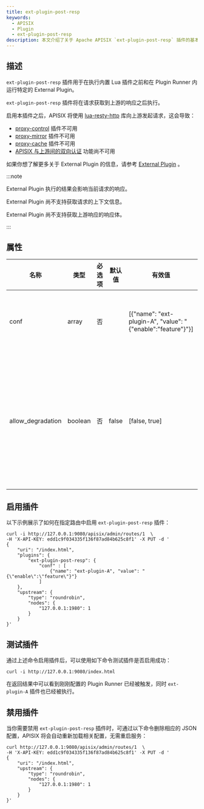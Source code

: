 ```yaml
---
title: ext-plugin-post-resp
keywords:
  - APISIX
  - Plugin
  - ext-plugin-post-resp
description: 本文介绍了关于 Apache APISIX `ext-plugin-post-resp` 插件的基本信息及使用方法。
---
```


<!--
#
# Licensed to the Apache Software Foundation (ASF) under one or more
# contributor license agreements.  See the NOTICE file distributed with
# this work for additional information regarding copyright ownership.
# The ASF licenses this file to You under the Apache License, Version 2.0
# (the "License"); you may not use this file except in compliance with
# the License.  You may obtain a copy of the License at
#
#     http://www.apache.org/licenses/LICENSE-2.0
#
# Unless required by applicable law or agreed to in writing, software
# distributed under the License is distributed on an "AS IS" BASIS,
# WITHOUT WARRANTIES OR CONDITIONS OF ANY KIND, either express or implied.
# See the License for the specific language governing permissions and
# limitations under the License.
#
-->

## 描述

`ext-plugin-post-resp` 插件用于在执行内置 Lua 插件之前和在 Plugin Runner 内运行特定的 External Plugin。

`ext-plugin-post-resp` 插件将在请求获取到上游的响应之后执行。

启用本插件之后，APISIX 将使用 [lua-resty-http](https://github.com/api7/lua-resty-http) 库向上游发起请求，这会导致：

- [proxy-control](./proxy-control.md) 插件不可用
- [proxy-mirror](./proxy-mirror.md) 插件不可用
- [proxy-cache](./proxy-cache.md) 插件不可用
- [APISIX 与上游间的双向认证](../mtls.md#apisix-与上游间的双向认证) 功能尚不可用

如果你想了解更多关于 External Plugin 的信息，请参考 [External Plugin](../external-plugin.md) 。

:::note

External Plugin 执行的结果会影响当前请求的响应。

External Plugin 尚不支持获取请求的上下文信息。

External Plugin 尚不支持获取上游响应的响应体。

:::

## 属性

| 名称              | 类型    | 必选项 | 默认值  | 有效值                                                           | 描述                                                                              |
| ----------------- | ------ | ------ | ------- | --------------------------------------------------------------- | -------------------------------------------------------------------------------- |
| conf              | array  | 否     |         | [{"name": "ext-plugin-A", "value": "{\"enable\":\"feature\"}"}] | 在 Plugin Runner 内执行的插件列表的配置。                                           |
| allow_degradation | boolean| 否     | false   | [false, true]                                                    | 当 Plugin Runner 临时不可用时是否允许请求继续，当值设置为 `true` 时则自动允许请求继续。   |

## 启用插件

以下示例展示了如何在指定路由中启用 `ext-plugin-post-resp` 插件：

```shell
curl -i http://127.0.0.1:9080/apisix/admin/routes/1  \
-H 'X-API-KEY: edd1c9f034335f136f87ad84b625c8f1' -X PUT -d '
{
    "uri": "/index.html",
    "plugins": {
        "ext-plugin-post-resp": {
            "conf" : [
                {"name": "ext-plugin-A", "value": "{\"enable\":\"feature\"}"}
            ]
    },
    "upstream": {
        "type": "roundrobin",
        "nodes": {
            "127.0.0.1:1980": 1
        }
    }
}'
```

## 测试插件

通过上述命令启用插件后，可以使用如下命令测试插件是否启用成功：

```shell
curl -i http://127.0.0.1:9080/index.html
```

在返回结果中可以看到刚刚配置的 Plugin Runner 已经被触发，同时 `ext-plugin-A` 插件也已经被执行。

## 禁用插件

当你需要禁用 `ext-plugin-post-resp` 插件时，可通过以下命令删除相应的 JSON 配置，APISIX 将会自动重新加载相关配置，无需重启服务：

```shell
curl http://127.0.0.1:9080/apisix/admin/routes/1  \
-H 'X-API-KEY: edd1c9f034335f136f87ad84b625c8f1' -X PUT -d '
{
    "uri": "/index.html",
    "upstream": {
        "type": "roundrobin",
        "nodes": {
            "127.0.0.1:1980": 1
        }
    }
}'
```
